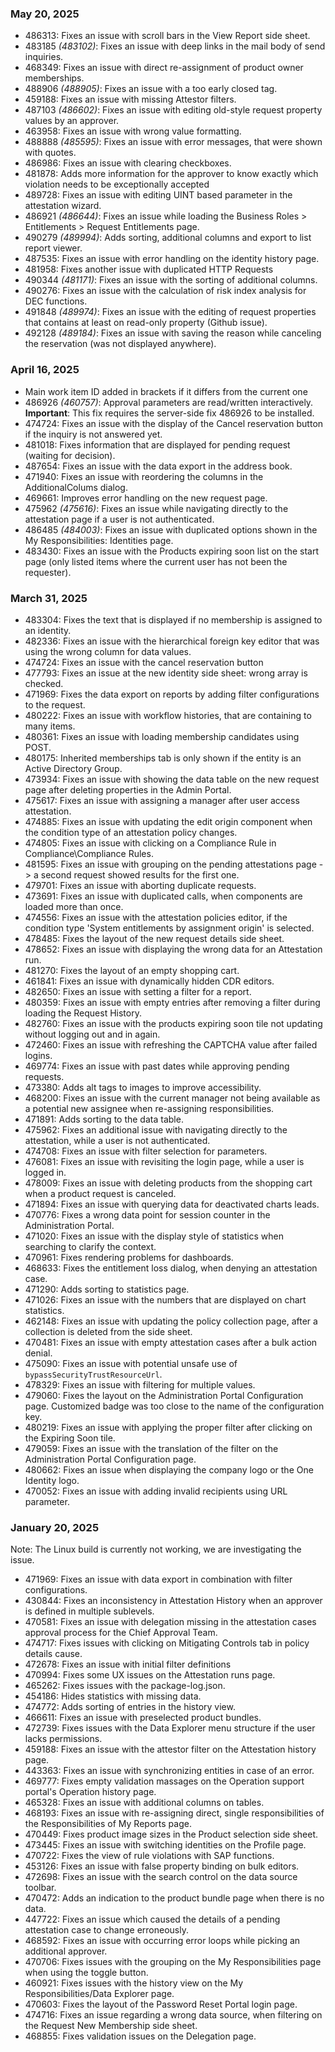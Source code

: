 ### May 20, 2025
- 486313: Fixes an issue with scroll bars in the View Report side sheet.
- 483185 *(483102)*: Fixes an issue with deep links in the mail body of send inquiries.
- 468349: Fixes an issue with direct re-assignment of product owner memberships.
- 488906 *(488905)*: Fixes an issue with a too early closed tag.
- 459188: Fixes an issue with missing Attestor filters.
- 487103 *(486602)*: Fixes an issue with editing old-style request property values by an approver.
- 463958: Fixes an issue with wrong value formatting.
- 488888 *(485595)*: Fixes an issue with error messages, that were shown with quotes.
- 486986: Fixes an issue with clearing checkboxes.
- 481878: Adds more information for the approver to know exactly which violation needs to be exceptionally accepted
- 489728: Fixes an issue with editing UINT based parameter in the attestation wizard.
- 486921 *(486644)*: Fixes an issue while loading the  Business Roles > Entitlements > Request Entitlements page.
- 490279 *(489994)*: Adds sorting, additional columns and export to list report viewer.
- 487535: Fixes an issue with error handling on the identity history page.
- 481958: Fixes another issue with duplicated HTTP Requests
- 490344 *(481171)*: Fixes an issue with the sorting of additional columns.
- 490276: Fixes an issue with the calculation of risk index analysis for DEC functions.
- 491848 *(489974)*: Fixes an issue with the editing of request properties that contains at least on read-only property (Github issue).
- 492128 *(489184)*: Fixes an issue with saving the reason while canceling the reservation (was not displayed anywhere).

### April 16, 2025
- Main work item ID added in brackets if it differs from the current one
- 486926 *(460757)*: Approval parameters are read/written interactively. **Important**: This fix requires the server-side fix 486926 to be installed.
- 474724: Fixes an issue with the display of the Cancel reservation button if the inquiry is not answered yet.
- 481018: Fixes information that are displayed for pending request (waiting for decision).
- 487654: Fixes an issue with the data export in the address book.
- 471940: Fixes an issue with reordering the columns in the AdditionalColums dialog.
- 469661: Improves error handling on the new request page.
- 475962 *(475616)*: Fixes an issue while navigating directly to the attestation page if a user is not authenticated.
- 486485 *(484003)*: Fixes an issue with duplicated options shown in the My Responsibilities: Identities page.
- 483430: Fixes an issue with the Products expiring soon list on the start page (only listed items where the current user has not been the requester).

### March 31, 2025
- 483304: Fixes the text that is displayed if no membership is assigned to an identity.
- 482336: Fixes an issue with the hierarchical foreign key editor that was using the wrong column for data values.
- 474724: Fixes an issue with the cancel reservation button
- 477793: Fixes an issue at the new identity side sheet: wrong array is checked.
- 471969: Fixes the data export on reports by adding filter configurations to the request.
- 480222: Fixes an issue with workflow histories, that are containing to many items.
- 480361: Fixes an issue with loading membership candidates using POST.
- 480175: Inherited memberships tab is only shown if the entity is an Active Directory Group.
- 473934: Fixes an issue with showing the data table on the new request page after deleting properties in the Admin Portal.
- 475617: Fixes an issue with assigning a manager after user access attestation.
- 474885: Fixes an issue with updating the edit origin component when the condition type of an attestation policy changes.
- 474805: Fixes an issue with clicking on a Compliance Rule in Compliance\Compliance Rules.
- 481595: Fixes an issue with grouping on the pending attestations page -> a second request showed results for the first one.
- 479701: Fixes an issue with aborting duplicate requests.
- 473691: Fixes an issue with duplicated calls, when components are loaded more than once.
- 474556: Fixes an issue with the attestation policies editor, if the condition type 'System entitlements by assignment origin' is selected.
- 478485: Fixes the layout of the new request details side sheet.
- 478652: Fixes an issue with displaying the wrong data for an Attestation run.
- 481270: Fixes the layout of an empty shopping cart.
- 461841: Fixes an issue with dynamically hidden CDR editors.
- 482650: Fixes an issue with setting a filter for a report.
- 480359: Fixes an issue with empty entries after removing a filter during loading the Request History.
- 482760: Fixes an issue with the products expiring soon tile not updating without logging out and in again.
- 472460: Fixes an issue with refreshing the CAPTCHA value after failed logins.
- 469774: Fixes an issue with past dates while approving pending requests.
- 473380: Adds alt tags to images to improve accessibility.
- 468200: Fixes an issue with the current manager not being available as a potential new assignee when re-assigning responsibilities.
- 471891: Adds sorting to the data table.
- 475962: Fixes an additional issue with navigating directly to the attestation, while a user is not authenticated.
- 474708: Fixes an issue with filter selection for parameters.
- 476081: Fixes an issue with revisiting the login page, while a user is logged in.
- 478009: Fixes an issue with deleting products from the shopping cart when a product request is canceled.
- 471894: Fixes an issue with querying data for deactivated charts leads.
- 470776: Fixes a wrong data point for session counter in the Administration Portal.
- 471020: Fixes an issue with the display style of statistics when searching to clarify the context.
- 470961: Fixes rendering problems for dashboards.
- 468633: Fixes the entitlement loss dialog, when denying an attestation case.
- 471290: Adds sorting to statistics page.
- 471026: Fixes an issue with the numbers that are displayed on chart statistics.
- 462148: Fixes an issue with updating the policy collection page, after a collection is deleted from the side sheet.
- 470481: Fixes an issue with empty attestation cases after a bulk action denial.
- 475090: Fixes an issue with potential unsafe use of `bypassSecurityTrustResourceUrl`.
- 478329: Fixes an issue with filtering for multiple values.
- 479060: Fixes the layout on the Administration Portal Configuration page. Customized badge was too close to the name of the configuration key.
- 480219: Fixes an issue with applying the proper filter after clicking on the Expiring Soon tile.
- 479059: Fixes an issue with the translation of the filter on the Administration Portal Configuration page.
- 480662: Fixes an issue when displaying the company logo or the One Identity logo.
- 470052: Fixes an issue with adding invalid recipients using URL parameter.

### January 20, 2025

Note: The Linux build is currently not working, we are investigating the issue.

- 471969: Fixes an issue with data export in combination with filter configurations.
- 430844: Fixes an inconsistency in Attestation History when an approver is defined in multiple sublevels.
- 470581: Fixes an issue with delegation missing in the attestation cases approval process for the Chief Approval Team.
- 474717: Fixes issues with clicking on Mitigating Controls tab in policy details cause.
- 472678: Fixes an issue with initial filter definitions
- 470994: Fixes some UX issues on the Attestation runs page.
- 465262: Fixes issues with the package-log.json.
- 454186: Hides statistics with missing data.
- 474772: Adds sorting of entries in the history view.
- 466611: Fixes an issue with preselected product bundles.
- 472739: Fixes issues with the Data Explorer menu structure if the user lacks permissions.
- 459188: Fixes an issue with the attestor filter on the Attestation history page.
- 443363: Fixes an issue with synchronizing entities in case of an error.
- 469777: Fixes empty validation massages on the Operation support portal's Operation history page.
- 465328: Fixes an issue with additional columns on tables.
- 468193: Fixes an issue with re-assigning direct, single responsibilities of the Responsibilities of My Reports page.
- 470449: Fixes product image sizes in the Product selection side sheet.
- 473445: Fixes an issue with switching identities on the Profile page.
- 470722: Fixes the view of rule violations with SAP functions.
- 453126: Fixes an issue with false property binding on bulk editors.
- 472698: Fixes an issue with the search control on the data source toolbar.
- 470472: Adds an indication to the product bundle page when there is no data.
- 447722: Fixes an issue which caused the details of a pending attestation case to change erroneously.
- 468592: Fixes an issue with occurring error loops while picking an additional approver.
- 470706: Fixes issues with the grouping on the My Responsibilities page when using the toggle button.
- 460921: Fixes issues with the history view on the My Responsibilities/Data Explorer page.
- 470603: Fixes the layout of the Password Reset Portal login page.
- 474716: Fixes an issue regarding a wrong data source, when filtering on the Request New Membership side sheet.
- 468855: Fixes validation issues on the Delegation page.